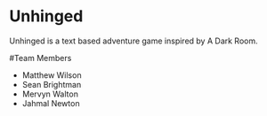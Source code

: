# Unhinged
Unhinged is a text based adventure game inspired by A Dark Room. 

#Team Members
* Matthew Wilson
* Sean Brightman
* Mervyn Walton
* Jahmal Newton


